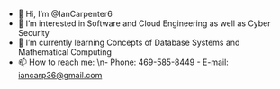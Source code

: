 - 👋 Hi, I’m @IanCarpenter6
- 👀 I’m interested in Software and Cloud Engineering as well as Cyber Security
- 🌱 I’m currently learning Concepts of Database Systems and Mathematical Computing 
- 📫 How to reach me:
      \n- Phone: 469-585-8449
      - E-mail: iancarp36@gmail.com

<!---
IanCarpenter6/IanCarpenter6 is a ✨ special ✨ repository because its `README.md` (this file) appears on your GitHub profile.
You can click the Preview link to take a look at your changes.
--->
